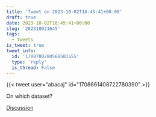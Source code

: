 ```yaml
---
title: 'Tweet on 2023-10-02T16:45:41+00:00'
draft: true
date: 2023-10-02T16:45:41+00:00
slug: '202310021645'
tags:
  - tweets
is_tweet: true
tweet_info:
  id: '1708780280566501555'
  type: 'reply'
  is_thread: False
---
```




{{< tweet user="abacaj" id="1708661408722780390" >}}

On which dataset?

[Discussion](https://x.com/sytelus/status/1708780280566501555)
